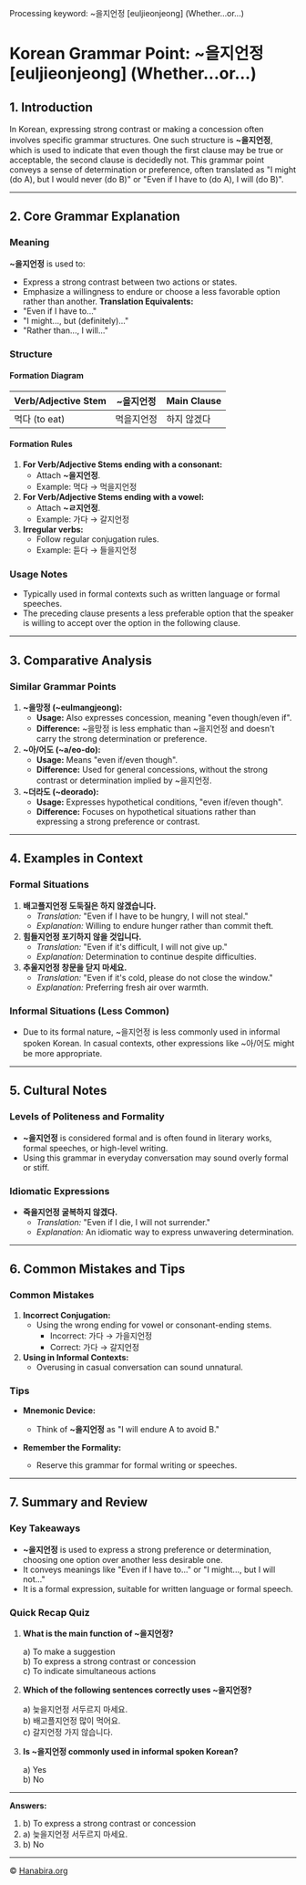 Processing keyword: ~을지언정 [euljieonjeong] (Whether...or...)
# Korean Grammar Point: ~을지언정 [euljieonjeong] (Whether...or...)

## 1. Introduction
In Korean, expressing strong contrast or making a concession often involves specific grammar structures. One such structure is **~을지언정**, which is used to indicate that even though the first clause may be true or acceptable, the second clause is decidedly not. This grammar point conveys a sense of determination or preference, often translated as "I might (do A), but I would never (do B)" or "Even if I have to (do A), I will (do B)".

---
## 2. Core Grammar Explanation
### Meaning
**~을지언정** is used to:
- Express a strong contrast between two actions or states.
- Emphasize a willingness to endure or choose a less favorable option rather than another.
**Translation Equivalents:**
- "Even if I have to..."
- "I might..., but (definitely)..."
- "Rather than..., I will..."
### Structure
#### Formation Diagram
| **Verb/Adjective Stem** | **~을지언정** | **Main Clause** |
|-------------------------|--------------|-----------------|
| 먹다 (to eat)           | 먹을지언정    | 하지 않겠다      |
#### Formation Rules
1. **For Verb/Adjective Stems ending with a consonant:**
   - Attach **~을지언정**.
   - Example: 먹다 → 먹을지언정
2. **For Verb/Adjective Stems ending with a vowel:**
   - Attach **~ㄹ지언정**.
   - Example: 가다 → 갈지언정
3. **Irregular verbs:**
   - Follow regular conjugation rules.
   - Example: 듣다 → 들을지언정
### Usage Notes
- Typically used in formal contexts such as written language or formal speeches.
- The preceding clause presents a less preferable option that the speaker is willing to accept over the option in the following clause.
---
## 3. Comparative Analysis
### Similar Grammar Points
1. **~을망정 (~eulmangjeong):**
   - **Usage:** Also expresses concession, meaning "even though/even if".
   - **Difference:** ~을망정 is less emphatic than ~을지언정 and doesn't carry the strong determination or preference.
2. **~아/어도 (~a/eo-do):**
   - **Usage:** Means "even if/even though".
   - **Difference:** Used for general concessions, without the strong contrast or determination implied by ~을지언정.
3. **~더라도 (~deorado):**
   - **Usage:** Expresses hypothetical conditions, "even if/even though".
   - **Difference:** Focuses on hypothetical situations rather than expressing a strong preference or contrast.
---
## 4. Examples in Context
### Formal Situations
1. **배고플지언정 도둑질은 하지 않겠습니다.**
   - *Translation:* "Even if I have to be hungry, I will not steal."
   - *Explanation:* Willing to endure hunger rather than commit theft.
2. **힘들지언정 포기하지 않을 것입니다.**
   - *Translation:* "Even if it's difficult, I will not give up."
   - *Explanation:* Determination to continue despite difficulties.
3. **추울지언정 창문을 닫지 마세요.**
   - *Translation:* "Even if it's cold, please do not close the window."
   - *Explanation:* Preferring fresh air over warmth.
### Informal Situations (Less Common)
- Due to its formal nature, ~을지언정 is less commonly used in informal spoken Korean. In casual contexts, other expressions like ~아/어도 might be more appropriate.
---
## 5. Cultural Notes
### Levels of Politeness and Formality
- **~을지언정** is considered formal and is often found in literary works, formal speeches, or high-level writing.
- Using this grammar in everyday conversation may sound overly formal or stiff.
### Idiomatic Expressions
- **죽을지언정 굴복하지 않겠다.**
  - *Translation:* "Even if I die, I will not surrender."
  - *Explanation:* An idiomatic way to express unwavering determination.
---
## 6. Common Mistakes and Tips
### Common Mistakes
1. **Incorrect Conjugation:**
   - Using the wrong ending for vowel or consonant-ending stems.
     - Incorrect: 가다 → 가을지언정
     - Correct: 가다 → 갈지언정
2. **Using in Informal Contexts:**
   - Overusing in casual conversation can sound unnatural.
### Tips
- **Mnemonic Device:**
  - Think of **~을지언정** as "I will endure A to avoid B."
  
- **Remember the Formality:**
  - Reserve this grammar for formal writing or speeches.
---
## 7. Summary and Review
### Key Takeaways
- **~을지언정** is used to express a strong preference or determination, choosing one option over another less desirable one.
- It conveys meanings like "Even if I have to..." or "I might..., but I will not..."
- It is a formal expression, suitable for written language or formal speech.
### Quick Recap Quiz
1. **What is the main function of ~을지언정?**

   a) To make a suggestion  
   b) To express a strong contrast or concession  
   c) To indicate simultaneous actions  
2. **Which of the following sentences correctly uses ~을지언정?**

   a) 늦을지언정 서두르지 마세요.  
   b) 배고플지언정 많이 먹어요.  
   c) 갈지언정 가지 않습니다.  
3. **Is ~을지언정 commonly used in informal spoken Korean?**

   a) Yes  
   b) No  
---
**Answers:**
1. b) To express a strong contrast or concession
2. a) 늦을지언정 서두르지 마세요.
3. b) No

---
© [Hanabira.org](https://hanabira.org)
